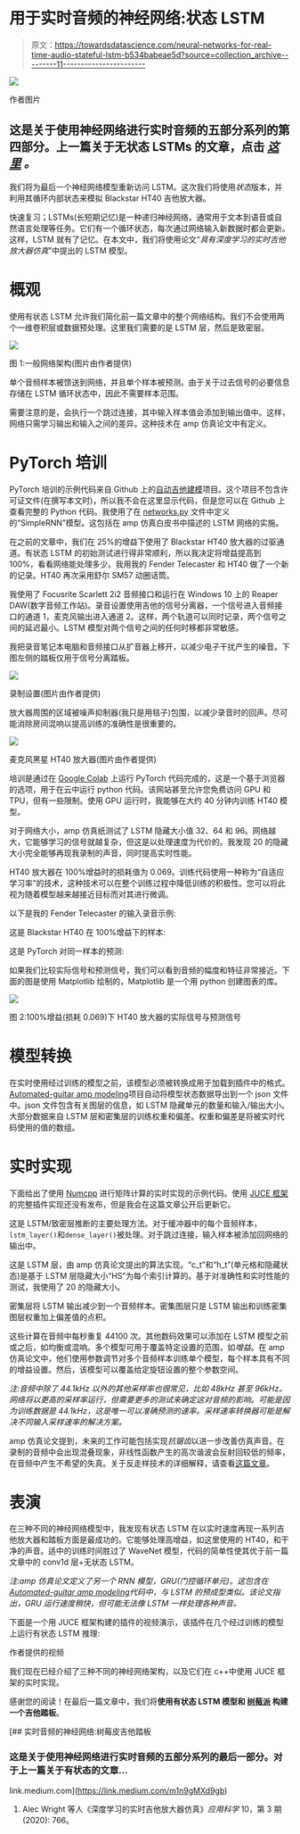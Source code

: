 # 用于实时音频的神经网络:状态 LSTM

> 原文：<https://towardsdatascience.com/neural-networks-for-real-time-audio-stateful-lstm-b534babeae5d?source=collection_archive---------11----------------------->

![](img/bc96cb7fbaad04cf422664e655fbdaee.png)

作者图片

## 这是关于使用神经网络进行实时音频的五部分系列的第四部分。上一篇关于无状态 LSTMs 的文章，点击 [*这里*](/neural-networks-for-real-time-audio-stateless-lstm-97ecd1e590b8) *。*

我们将为最后一个神经网络模型重新访问 LSTM。这次我们将使用*状态*版本，并利用其循环内部状态来模拟 Blackstar HT40 吉他放大器。

快速复习；LSTMs(长短期记忆)是一种递归神经网络，通常用于文本到语音或自然语言处理等任务。它们有一个循环状态，每次通过网络输入新数据时都会更新。这样，LSTM 就有了记忆。在本文中，我们将使用论文“*具有深度学习的实时吉他放大器仿真*”中提出的 LSTM 模型。

# 概观

使用有状态 LSTM 允许我们简化前一篇文章中的整个网络结构。我们不会使用两个一维卷积层或数据预处理。这里我们需要的是 LSTM 层，然后是致密层。

![](img/906684194c60665a45f63e1fb55901de.png)

图 1:一般网络架构(图片由作者提供)

单个音频样本被馈送到网络，并且单个样本被预测。由于关于过去信号的必要信息存储在 LSTM 循环状态中，因此不需要样本范围。

需要注意的是，会执行一个跳过连接，其中输入样本值会添加到输出值中。这样，网络只需学习输出和输入之间的差异。这种技术在 amp 仿真论文中有定义。

# PyTorch 培训

PyTorch 培训的示例代码来自 Github 上的[自动吉他建模](https://github.com/Alec-Wright/Automated-GuitarAmpModelling)项目。这个项目不包含许可证文件(在撰写本文时)，所以我不会在这里显示代码，但是您可以在 Github 上查看完整的 Python 代码。我使用了在 [networks.py](https://github.com/Alec-Wright/CoreAudioML/blob/823a4727f4578aa434e715eae302e0e930576074/networks.py) 文件中定义的“SimpleRNN”模型。这包括在 amp 仿真白皮书中描述的 LSTM 网络的实施。

在之前的文章中，我们在 25%的增益下使用了 Blackstar HT40 放大器的过驱通道。有状态 LSTM 的初始测试进行得非常顺利，所以我决定将增益提高到 100%，看看网络能处理多少。我用我的 Fender Telecaster 和 HT40 做了一个新的记录。HT40 再次采用舒尔 SM57 动圈话筒。

我使用了 Focusrite Scarlett 2i2 音频接口和运行在 Windows 10 上的 Reaper DAW(数字音频工作站)。录音设置使用吉他的信号分离器，一个信号进入音频接口的通道 1，麦克风输出进入通道 2。这样，两个轨道可以同时记录，两个信号之间的延迟最小。LSTM 模型对两个信号之间的任何时移都非常敏感。

我把录音笔记本电脑和音频接口从扩音器上移开，以减少电子干扰产生的噪音。下图左侧的踏板仅用于信号分离踏板。

![](img/8e74777543a80f9d3a7175c3d338784e.png)

录制设置(图片由作者提供)

放大器周围的区域被噪声抑制器(我只是用毯子)包围，以减少录音时的回声。尽可能消除房间混响以提高训练的准确性是很重要的。

![](img/1d17abf5485741de2541b32478a49bad.png)

麦克风黑星 HT40 放大器(图片由作者提供)

培训是通过在 [Google Colab](https://colab.research.google.com/) 上运行 PyTorch 代码完成的，这是一个基于浏览器的选项，用于在云中运行 python 代码。该网站甚至允许您免费访问 GPU 和 TPU，但有一些限制。使用 GPU 运行时，我能够在大约 40 分钟内训练 HT40 模型。

对于网络大小，amp 仿真纸测试了 LSTM 隐藏大小值 32、64 和 96。网络越大，它能够学习的信号就越复杂，但这是以处理速度为代价的。我发现 20 的隐藏大小完全能够再现我录制的声音，同时提高实时性能。

HT40 放大器在 100%增益时的损耗值为 0.069。训练代码使用一种称为“自适应学习率”的技术，这种技术可以在整个训练过程中降低训练的积极性。您可以将此视为随着模型越来越接近目标而对其进行微调。

以下是我的 Fender Telecaster 的输入录音示例:

这是 Blackstar HT40 在 100%增益下的样本:

这是 PyTorch 对同一样本的预测:

如果我们比较实际信号和预测信号，我们可以看到音频的幅度和特征非常接近。下面的图是使用 Matplotlib 绘制的，Matplotlib 是一个用 python 创建图表的库。

![](img/d5629f4737811a400fb646dd296c54b3.png)

图 2:100%增益(损耗 0.069)下 HT40 放大器的实际信号与预测信号

# 模型转换

在实时使用经过训练的模型之前，该模型必须被转换成用于加载到插件中的格式。[Automated-guitar amp modeling](https://github.com/Alec-Wright/Automated-GuitarAmpModelling)项目自动将模型状态数据导出到一个 json 文件中。json 文件包含有关图层的信息，如 LSTM 隐藏单元的数量和输入/输出大小。大部分数据来自 LSTM 层和密集层的训练权重和偏差。权重和偏差是将被实时代码使用的值的数组。

# 实时实现

下面给出了使用 [Numcpp](https://github.com/dpilger26/NumCpp) 进行矩阵计算的实时实现的示例代码。使用 [JUCE 框架](https://juce.com/)的完整插件实现还没有发布，但是我会在这篇文章公开后更新它。

这是 LSTM/致密层推断的主要处理方法。对于缓冲器中的每个音频样本，`lstm_layer()`和`dense_layer()`被处理。对于跳过连接，输入样本被添加回网络的输出中。

这是 LSTM 层，由 amp 仿真论文提出的算法实现。“c_t”和“h_t”(单元格和隐藏状态)是基于 LSTM 层隐藏大小“HS”为每个索引计算的。基于对准确性和实时性能的测试，我使用了 20 的隐藏大小。

密集层将 LSTM 输出减少到一个音频样本。密集图层只是 LSTM 输出和训练密集图层权重加上偏差值的点积。

这些计算在音频中每秒重复 44100 次。其他数码效果可以添加在 LSTM 模型之前或之后，如均衡或混响。多个模型可用于覆盖特定设置的范围，如*增益*。在 amp 仿真论文中，他们使用参数调节对多个音频样本训练单个模型，每个样本具有不同的增益设置。然后，该模型可以覆盖给定旋钮设置的整个参数空间。

*注:音频中除了 44.1kHz 以外的其他采样率也很常见，比如 48kHz 甚至 96kHz。网络将以更高的采样率运行，但需要更多的测试来确定这对音频的影响。可能是因为训练数据是 44.1kHz，这是唯一可以准确预测的速率。采样速率转换器可能是解决不同输入采样速率的解决方案。*

amp 仿真论文提到，未来的工作可能包括实现*抗锯齿*以进一步改善仿真声音。在录制的音频中会出现混叠现象，非线性函数产生的高次谐波会反射回较低的频率，在音频中产生不希望的失真。关于反走样技术的详细解释，请查看[这篇文章](https://jatinchowdhury18.medium.com/practical-considerations-for-antiderivative-anti-aliasing-d5847167f510)。

# 表演

在三种不同的神经网络模型中，我发现有状态 LSTM 在以实时速度再现一系列吉他放大器和踏板方面是最成功的。它能够处理高增益，如这里使用的 HT40，和干净的声音。适中的训练时间胜过了 WaveNet 模型，代码的简单性使其优于前一篇文章中的 conv1d 层+无状态 LSTM。

*注:amp 仿真论文定义了另一个 RNN 模型，GRU(门控循环单元)。这包含在*[*Automated-guitar amp modeling*](https://github.com/Alec-Wright/Automated-GuitarAmpModelling)*代码中，与 LSTM 的预成型类似。该论文指出，GRU 运行速度稍快，但可能无法像 LSTM 一样处理各种声音。*

下面是一个用 JUCE 框架构建的插件的视频演示，该插件在几个经过训练的模型上运行有状态 LSTM 推理:

作者提供的视频

我们现在已经介绍了三种不同的神经网络架构，以及它们在 c++中使用 JUCE 框架的实时实现。

感谢您的阅读！在最后一篇文章中，我们将**使用有状态 LSTM 模型和 [**树莓派**](https://www.raspberrypi.org/products/raspberry-pi-4-model-b/) 构建一个吉他踏板**。

[](https://link.medium.com/m1n9gMXd9gb) [## 实时音频的神经网络:树莓皮吉他踏板

### 这是关于使用神经网络进行实时音频的五部分系列的最后一部分。对于上一篇关于有状态的文章…

link.medium.com](https://link.medium.com/m1n9gMXd9gb) 

1.  Alec Wright 等人《深度学习的实时吉他放大器仿真》*应用科学* 10，第 3 期(2020): 766。